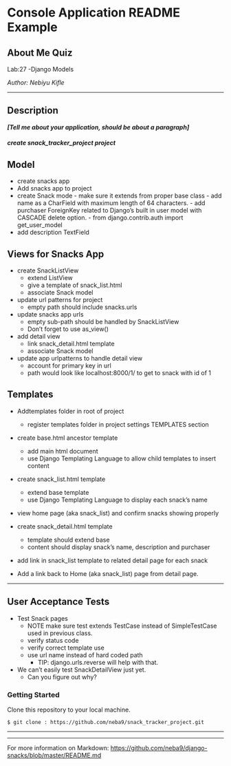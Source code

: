 # Console Application README Example

## About Me Quiz

Lab:27 -Django Models

*Author: Nebiyu Kifle*

----

## Description
***[Tell me about your application, should be about a paragraph]***
##### create snack_tracker_project project

## Model

- create snacks app
- Add snacks app to project
- create Snack mode
       - make sure it extends from proper base class
       - add name as a CharField with maximum length of 64 characters.
       - add purchaser ForeignKey related to Django’s built in user model with CASCADE delete option.
           - from django.contrib.auth import get_user_model
- add description TextField

## Views for Snacks App
- create SnackListView
   - extend ListView
   - give a template of snack_list.html
   - associate Snack model
- update url patterns for project
   - empty path should include snacks.urls
- update snacks app urls
   - empty sub-path should be handled by SnackListView
   - Don’t forget to use as_view()
- add detail view
   - link snack_detail.html template
   - associate Snack model
- update app urlpatterns to handle detail view
   - account for primary key in url
   - path would look like localhost:8000/1/ to get to      snack with id of 1

## Templates

- Addtemplates folder in root of project
  - register templates folder in project settings TEMPLATES section
- create base.html ancestor template
  - add main html document
  - use Django Templating Language to allow child templates to insert content
- create snack_list.html template
  - extend base template
  - use Django Templating Language to display each snack’s name
- view home page (aka snack_list) and confirm snacks showing properly
- create snack_detail.html template
  - template should extend base
  - content should display snack’s name, description and purchaser

- add link in snack_list template to related detail page for each snack
- Add a link back to Home (aka snack_list) page from detail page.

---
## User Acceptance Tests

- Test Snack pages
  - NOTE make sure test extends TestCase instead of SimpleTestCase used in previous class.
  - verify status code
  - verify correct template use
  - use url name instead of hard coded path
    - TIP: django.urls.reverse will help with that.
- We can’t easily test SnackDetailView just yet.
  - Can you figure out why?
  
### Getting Started
Clone this repository to your local machine.

```
$ git clone : https://github.com/neba9/snack_tracker_project.git
```

---

------------------------------
For more information on Markdown: https://github.com/neba9/django-snacks/blob/master/README.md
